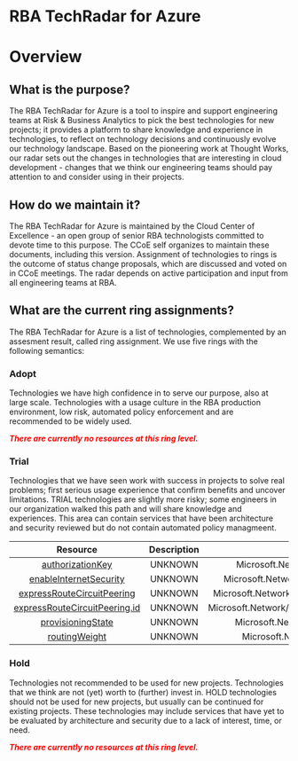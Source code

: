 
RBA TechRadar for Azure
=======================

# Overview

## What is the purpose?


The RBA TechRadar for Azure is a tool to inspire and support engineering teams at Risk & Business Analytics to pick the best technologies for new projects; it provides a platform to share knowledge and experience in technologies, to reflect on technology decisions and continuously evolve our technology landscape.  Based on the pioneering work at Thought Works, our radar sets out the changes in technologies that are interesting in cloud development - changes that we think our engineering teams should pay attention to and consider using in their projects.
## How do we maintain it?


The RBA TechRadar for Azure is maintained by the Cloud Center of Excellence - an open group of senior RBA technologists committed to devote time to this purpose.  The CCoE self organizes to maintain these documents, including this version.  Assignment of technologies to rings is the outcome of status change proposals, which are discussed and voted on in CCoE meetings.  The radar depends on active participation and input from all engineering teams at RBA.
## What are the current ring assignments?


The RBA TechRadar for Azure is a list of technologies, complemented by an assesment result, called ring assignment.  We use five rings with the following semantics:
### Adopt


Technologies we have high confidence in to serve our purpose, also at large scale.  Technologies with a usage culture in the RBA production environment, low risk, automated policy enforcement and are recommended to be widely used.  
  
***<font color="red"> There are currently no resources at this ring level. </font>***
### Trial


Technologies that we have seen work with success in projects to solve real problems;  first serious usage experience that confirm benefits and uncover limitations.  TRIAL technologies are slightly more risky; some engineers in our organization walked this path and will share knowledge and experiences.  This area can contain services that have been architecture and security reviewed but do not contain automated policy managmeent.  

|Resource|Description|Path|Status|
| :---: | :---: | :---: | :---: |
|[authorizationKey](https://github.com/openrba/python-azure-techradar/blob/master/Microsoft.Network/expressRouteGateways/expressRouteConnections/authorizationKey/README.md)|UNKNOWN|Microsoft.Network/expressRouteGateways/expressRouteConnections/authorizationKey|TRIAL|
|[enableInternetSecurity](https://github.com/openrba/python-azure-techradar/blob/master/Microsoft.Network/expressRouteGateways/expressRouteConnections/enableInternetSecurity/README.md)|UNKNOWN|Microsoft.Network/expressRouteGateways/expressRouteConnections/enableInternetSecurity|TRIAL|
|[expressRouteCircuitPeering](https://github.com/openrba/python-azure-techradar/blob/master/Microsoft.Network/expressRouteGateways/expressRouteConnections/expressRouteCircuitPeering/README.md)|UNKNOWN|Microsoft.Network/expressRouteGateways/expressRouteConnections/expressRouteCircuitPeering|TRIAL|
|[expressRouteCircuitPeering.id](https://github.com/openrba/python-azure-techradar/blob/master/Microsoft.Network/expressRouteGateways/expressRouteConnections/expressRouteCircuitPeering.id/README.md)|UNKNOWN|Microsoft.Network/expressRouteGateways/expressRouteConnections/expressRouteCircuitPeering.id|TRIAL|
|[provisioningState](https://github.com/openrba/python-azure-techradar/blob/master/Microsoft.Network/expressRouteGateways/expressRouteConnections/provisioningState/README.md)|UNKNOWN|Microsoft.Network/expressRouteGateways/expressRouteConnections/provisioningState|TRIAL|
|[routingWeight](https://github.com/openrba/python-azure-techradar/blob/master/Microsoft.Network/expressRouteGateways/expressRouteConnections/routingWeight/README.md)|UNKNOWN|Microsoft.Network/expressRouteGateways/expressRouteConnections/routingWeight|TRIAL|

### Hold


Technologies not recommended to be used for new projects. Technologies that we think are not (yet) worth to (further) invest in.  HOLD technologies should not be used for new projects, but usually can be continued for existing projects.  These technologies may include services that have yet to be evaluated by architecture and security due to a lack of interest, time, or need.  
  
***<font color="red"> There are currently no resources at this ring level. </font>***